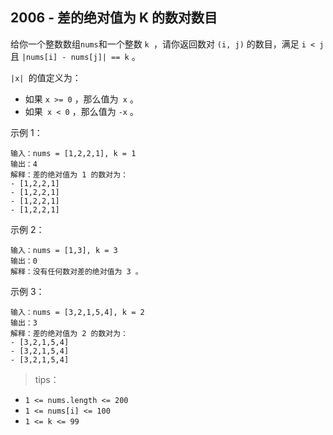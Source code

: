 ## 2006 - 差的绝对值为 K 的数对数目
给你一个整数数组` nums `和一个整数 `k `，请你返回数对 `(i, j)` 的数目，满足 `i < j `且 `|nums[i] - nums[j]| == k` 。

`|x| `的值定义为：
+ 如果 `x >= 0` ，那么值为` x` 。
+ 如果` x < 0` ，那么值为 `-x` 。
 

示例 1：
```
输入：nums = [1,2,2,1], k = 1
输出：4
解释：差的绝对值为 1 的数对为：
- [1,2,2,1]
- [1,2,2,1]
- [1,2,2,1]
- [1,2,2,1]
```
示例 2：
```
输入：nums = [1,3], k = 3
输出：0
解释：没有任何数对差的绝对值为 3 。
```
示例 3：
```
输入：nums = [3,2,1,5,4], k = 2
输出：3
解释：差的绝对值为 2 的数对为：
- [3,2,1,5,4]
- [3,2,1,5,4]
- [3,2,1,5,4]
``` 

>tips：
+ `1 <= nums.length <= 200`
+ `1 <= nums[i] <= 100`
+ `1 <= k <= 99`